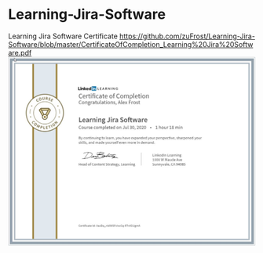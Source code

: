 # Learning-Jira-Software
Learning Jira Software Certificate https://github.com/zuFrost/Learning-Jira-Software/blob/master/CertificateOfCompletion_Learning%20Jira%20Software.pdf <br>
![Learning Jira Software Certificate](https://github.com/zuFrost/Learning-Jira-Software/blob/master/Learning%20Jira%20Software%20Certificate.jpg) <br>
